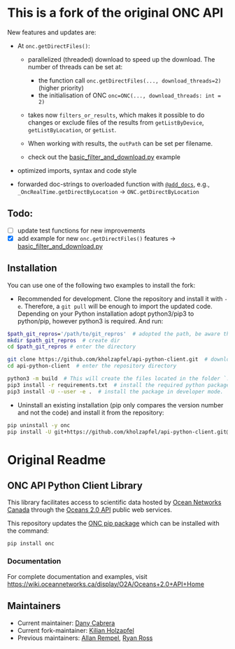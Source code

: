 # This is a fork of the original ONC API
New features and updates are:
- At `onc.getDirectFiles()`:
    - parallelized (threaded) download to speed up the download.
      The number of threads can be set at:
        - the function call `onc.getDirectFiles(..., download_threads=2)` (higher priority)
        - the initialisation of ONC `onc=ONC(..., download_threads: int = 2)`
      
    - takes now `filters_or_results`, which makes it possible to do changes or exclude files of the results from 
  `getListByDevice`, `getListByLocation`, or `getList`.
    - When working with results, the `outPath` can be set per filename.
    - check out the [basic_filter_and_download.py](/examples/basic_filter_and_download.py) example
  
- optimized imports, syntax and code style
- forwarded doc-strings to overloaded function with [`@add_docs`](/onc/util/util.py), e.g., `_OncRealTime.getDirectByLocation` -> `ONC.getDirectByLocation`

## Todo:
- [ ] update test functions for new improvements
- [x] add example for new `onc.getDirectFiles()` features -> [basic_filter_and_download.py](/examples/basic_filter_and_download.py)

## Installation
You can use one of the following two examples to install the fork:
- Recommended for development. Clone the repository and install it with `-e`. Therefore, a `git pull` will be enough to import the updated code.
  Depending on your Python installation adopt python3/pip3 to python/pip, however python3 is required. And run:
```bash
$path_git_repros='/path/to/git_repros'  # adopted the path, be aware that `git clone` creates a directory with the repro name
mkdir $path_git_repros  # create dir
cd $path_git_repros # enter the directory

git clone https://github.com/kholzapfel/api-python-client.git  # downloads the repro
cd api-python-client  # enter the repository directory

python3 -m build  # This will create the files located in the folder `.egg-info`
pip3 install -r requirements.txt  # install the required python packages
pip3 install -U --user -e .  # install the package in developer mode.
```
- Uninstall an existing installation (pip only compares the version number and not the code) and install it from the repository:
```bash
pip uninstall -y onc
pip install -U git+https://github.com/kholzapfel/api-python-client.git@master
```
# Original Readme
## ONC API Python Client Library

This library facilitates access to scientific data hosted by [Ocean Networks Canada](https://oceannetworks.ca) through the
[Oceans 2.0 API](https://wiki.oceannetworks.ca/display/O2A/Oceans+2.0+API+Home) public web services.

This repository updates the [ONC pip package](https://pypi.org/project/onc) which can be installed with the command:

```shell
pip install onc
```

### Documentation

For complete documentation and examples, visit https://wiki.oceannetworks.ca/display/O2A/Oceans+2.0+API+Home


## Maintainers

* Current maintainer: [Dany Cabrera](dcabrera@oceannetworks.ca)
* Current fork-maintainer: [Kilian Holzapfel](kilian.holzapfel@tum.de)
* Previous maintainers: [Allan Rempel](agrempel@uvic.ca), [Ryan Ross](ryanross@uvic.ca)

